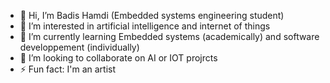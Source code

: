 - 👋 Hi, I’m Badis Hamdi (Embedded systems engineering student)
- 👀 I’m interested in artificial intelligence and internet of things
- 🌱 I’m currently learning Embedded systems (academically) and software developpement (individually)
- 💞️ I’m looking to collaborate on AI or IOT projrcts
- ⚡ Fun fact: I'm an artist 

<!---
BadisHamdi2/BadisHamdi2 is a ✨ special ✨ repository because its `README.md` (this file) appears on your GitHub profile.
You can click the Preview link to take a look at your changes.
--->
